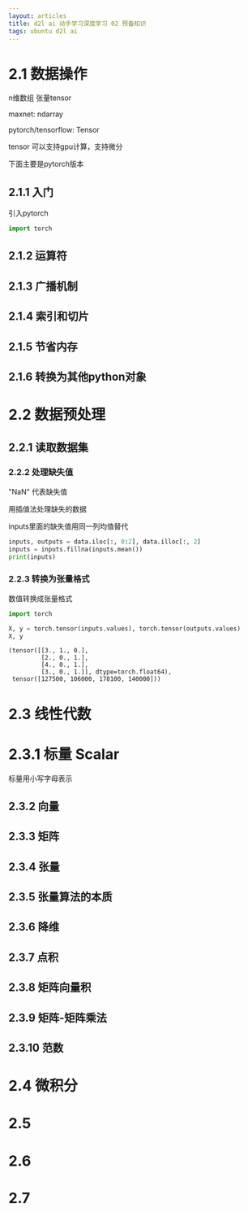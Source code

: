 ```yaml
---
layout: articles
title: d2l ai 动手学习深度学习 02 预备知识
tags: ubuntu d2l ai
---
```


# 2.1 数据操作
n维数组 张量tensor

maxnet: ndarray

pytorch/tensorflow: Tensor

tensor 可以支持gpu计算，支持微分

下面主要是pytorch版本

## 2.1.1 入门

引入pytorch

```python
import torch
```
## 2.1.2 运算符

## 2.1.3 广播机制

## 2.1.4 索引和切片

## 2.1.5 节省内存


## 2.1.6 转换为其他python对象

# 2.2 数据预处理

## 2.2.1 读取数据集



### 2.2.2 处理缺失值

"NaN" 代表缺失值 


用插值法处理缺失的数据

inputs里面的缺失值用同一列均值替代

```python
inputs, outputs = data.iloc[:, 0:2], data.illoc[:, 2]
inputs = inputs.fillna(inputs.mean())
print(inputs)
```

### 2.2.3 转换为张量格式

数值转换成张量格式

```python
import torch

X, y = torch.tensor(inputs.values), torch.tensor(outputs.values)
X, y
```

```
(tensor([[3., 1., 0.],
         [2., 0., 1.],
         [4., 0., 1.],
         [3., 0., 1.]], dtype=torch.float64),
 tensor([127500, 106000, 178100, 140000]))
```


# 2.3 线性代数

# 2.3.1 标量 Scalar
标量用小写字母表示

## 2.3.2 向量

## 2.3.3 矩阵


## 2.3.4 张量

## 2.3.5 张量算法的本质

## 2.3.6 降维

## 2.3.7 点积

## 2.3.8 矩阵向量积

## 2.3.9 矩阵-矩阵乘法

## 2.3.10 范数



# 2.4 微积分


# 2.5

# 2.6

# 2.7